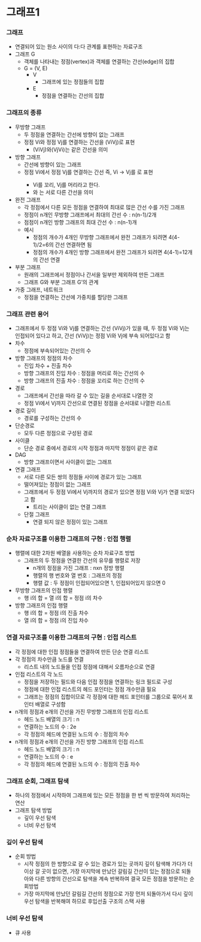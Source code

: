 # 그래프1

### 그래프

- 연결되어 있는 원소 사이의 다:다 관계를 표현하는 자료구조
- 그래프 G
    - 객체를 나타내는 정점(vertex)과 객체를 연결하는 간선(edge)의 집합
    - G = (V, E)
        - V
            - 그래프에 있는 정점들의 집합
        - E
            - 정점을 연결하는 간선의 집합

### 그래프의 종류

- 무방향 그래프
    - 두 정점을 연결하는 간선에 방향이 없는 그래프
    - 정점 Vi와 정점 Vj를 연결하는 간선을 (ViVj)로 표현
        - (ViVj)와(VjVi)는 같은 간선을 의미
- 방향 그래프
    - 간선에 방향이 있는 그래프
    - 정점 Vi에서 정점 Vj를 연결하는 간선 즉, Vi → Vj를 <ViVj>로 표현
        - Vi를 꼬리, Vj를 머리라고 한다.
        - <ViVj>와 <VjVi>는 서로 다른 간선을 의미
- 완전 그래프
    - 각 정점에서 다른 모든 정점을 연결하여 최대로 많은 간선 수를 가진 그래프
    - 정점이 n개인 무방향 그래프에서 최대의 간선 수 : n(n-1)/2개
    - 점점이 n개인 방향 그래프의 최대 간선 수 : n(n-1)개
    - 예시
        - 정점의 개수가 4개인 무방향 그래프에서 완전 그래프가 되려면 4(4-1)/2=6의 간선 연결하면 됨
        - 정점의 개수가 4개인 방향 그래프에서 완전 그래프가 되려면 4(4-1)=12개의 간선 연결
- 부분 그래프
    - 원래의 그래프에서 정점이나 간서을 일부만 제외하여 만든 그래프
    - 그래프 G와 부분 그래프 G’의 관계
- 가중 그래프, 네트워크
    - 정점을 연결하는 간선에 가중치를 할당한 그래프

### 그래프 관련 용어

- 그래프에서 두 정점 Vi와 Vj를 연결하는 간선 (ViVj)가 있을 때, 두 정점 Vi와 Vj는 인접되어 있다고 하고, 간선 (ViVj)는 정점 Vi와 Vj에 부속 되어있다고 함
- 차수
    - 정점에 부속되어있는 간선의 수
- 방향 그래프의 정점의 차수
    - 진입 차수 + 진출 차수
    - 방향 그래프의 진입 차수 : 정점을 머리로 하는 간선의 수
    - 방향 그래프의 진출 차수 : 정점을 꼬리로 하는 간선의 수
- 경로
    - 그래프에서 간선을 따라 갈 수 있는 길을 순서대로 나열한 것
    - 정점 Vi에서 Vj까지 간선으로 연결된 정점을 순서대로 나열한 리스트
- 경로 길이
    - 경로를 구성하는 간선의 수
- 단순경로
    - 모두 다른  정점으로 구성된 경로
- 사이클
    - 단순 경로 중에서 경로의 시작 정점과 마지막 정점이 같은 경로
- DAG
    - 방향 그래프이면서 사이클이 없는 그래프
- 연결 그래프
    - 서로 다른 모든 쌍의 정점들 사이에 경로가 있는 그래프
    - 떨어져있는 정점이 없는 그래프
    - 그래프에서 두 정점 Vi에서 Vj까지의 경로가 있으면 정점 Vi와 Vj가 연결 되었다고 함
        - 트리는 사이클이 없는 연결 그래프
    - 단절 그래프
        - 연결 되지 않은 정점이 있는 그래프

### 순차 자료구조를 이용한 그래프의 구현 : 인접 행렬

- 행렬에 대한 2차원 배열을 사용하는 순차 자료구조 방법
    - 그래프의 두 정점을 연결한 간선의 유무를 행렬로 저장
        - n개의 정점을 가진 그래프 : nxn 정방 행렬
        - 행렬의 행 번호와 열 번호 : 그래프의 정점
        - 행렬 값 : 두 정점이 인접되어있으면 1, 인접되어있지 않으면 0
- 무방향 그래프의 인접 행렬
    - 행 i의 합 = 열 i의 합 = 정점 i의 차수
- 방향 그래프의 인접 행렬
    - 행 i의 합 = 정점 i의 진출 차수
    - 열 i의 합 = 정점 i의 진입 차수

### 연결 자료구조를 이용한 그래프의 구현 : 인접 리스트

- 각 정점에 대한 인접 정점들을 연결하여 만든 단순 연결 리스트
- 각 정점의 차수만큼 노드를 연결
    - 리스트 내의 노드들을 인접 정점에 대해서 오름차순으로 연결
- 인접 리스트의 각 노드
    - 정점을 저장하는 필드와 다음 인접 정점을 연결하는 링크 필드로 구성
    - 정점에 대한 인접 리스트의 헤드 포인터는 정점 개수만큼 필요
    - 그래프는 정점의 집합이므로 각 정점에 대한 헤드 포인터를 그룹으로 묶어서 포인터 배열로 구성함
- n개의 정점과 e개의 간선을 가진 무방향 그래프의 인접 리스트
    - 헤드 노드 배열의 크기 : n
    - 연결하는 노드의 수 : 2e
    - 각 정점의 헤드에 연결된 노드의 수 : 정점의 차수
- n개의 정점과 e개의 간선을 가진 방향 그래프의 인접 리스트
    - 헤드 노드 배열의 크기 : n
    - 연결하는 노드의 수 : e
    - 각 정점의 헤드에 연결된 노드의 수 : 정점의 진출 차수

### 그래프 순회, 그래프 탐색

- 하나의 정점에서 시작하여 그래프에 있는 모든 정점을 한 번 씩 방문하여 처리하는 연산
- 그래프 탐색 방법
    - 깊이 우선 탐색
    - 너비 우선 탐색

### 깊이 우선 탐색

- 순회 방법
    - 시작 정점의 한 방향으로 갈 수 있는 경로가 있는 곳까지 깊이 탐색해 가다가 더 이상 갈 곳이 없으면, 가장 마지막에 만났던 갈림길 간선이 있는 정점으로 되돌아와 다른 방향의 간선으로 탐색을 계속 반복하여 결국 모든 정점을 방문하는 순회방법
    - 가장 마지막에 만났던 갈림길 간선의 정점으로 가장 먼저 되돌아가서 다시 깊이 우선 탐색을 반복해여 하므로 후입선출 구조의 스택 사용

### 너비 우선 탐색

- 큐 사용